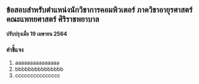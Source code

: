 ## ข้อสอบสำหรับตำแหน่งนักวิชาการคอมพิวเตอร์ ภาควิชาอายุรศาสตร์ คณะแพทยศาสตร์ ศิริราชพยาบาล
**ปรับปรุงเมื่อ 19 เมษายน 2564**
### คำชี้แจง
1. aaaaaaaaaaaaaaa
2. bbbbbbbbbbbbbbb
3. ccccccccccccccc